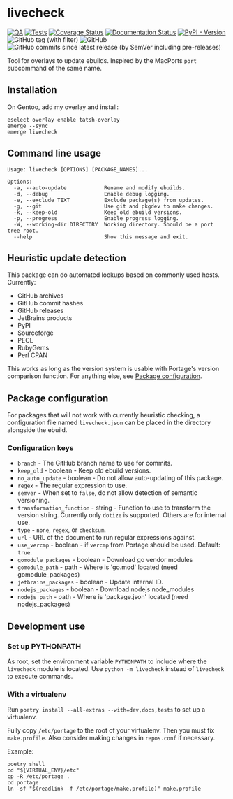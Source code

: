 # livecheck

[![QA](https://github.com/Tatsh/livecheck/actions/workflows/qa.yml/badge.svg)](https://github.com/Tatsh/livecheck/actions/workflows/qa.yml)
[![Tests](https://github.com/Tatsh/livecheck/actions/workflows/tests.yml/badge.svg)](https://github.com/Tatsh/livecheck/actions/workflows/tests.yml)
[![Coverage Status](https://coveralls.io/repos/github/Tatsh/livecheck/badge.svg?branch=master)](https://coveralls.io/github/Tatsh/livecheck?branch=master)
[![Documentation Status](https://readthedocs.org/projects/livecheck/badge/?version=latest)](https://livecheck.readthedocs.io/en/latest/?badge=latest)
[![PyPI - Version](https://img.shields.io/pypi/v/livecheck)](https://pypi.org/project/livecheck/)
![GitHub tag (with filter)](https://img.shields.io/github/v/tag/Tatsh/livecheck)
![GitHub](https://img.shields.io/github/license/Tatsh/livecheck)
![GitHub commits since latest release (by SemVer including pre-releases)](https://img.shields.io/github/commits-since/Tatsh/livecheck/v0.0.13/master)

Tool for overlays to update ebuilds. Inspired by the MacPorts `port` subcommand of the same name.

## Installation

On Gentoo, add my overlay and install:

```shell
eselect overlay enable tatsh-overlay
emerge --sync
emerge livecheck
```

## Command line usage

```plain
Usage: livecheck [OPTIONS] [PACKAGE_NAMES]...

Options:
  -a, --auto-update            Rename and modify ebuilds.
  -d, --debug                  Enable debug logging.
  -e, --exclude TEXT           Exclude package(s) from updates.
  -g, --git                    Use git and pkgdev to make changes.
  -k, --keep-old               Keep old ebuild versions.
  -p, --progress               Enable progress logging.
  -W, --working-dir DIRECTORY  Working directory. Should be a port tree root.
  --help                       Show this message and exit.
```

## Heuristic update detection

This package can do automated lookups based on commonly used hosts. Currently:

- GitHub archives
- GitHub commit hashes
- GitHub releases
- JetBrains products
- PyPI
- Sourceforge
- PECL
- RubyGems
- Perl CPAN

This works as long as the version system is usable with Portage's version
comparison function. For anything else, see [Package configuration](#package-configuration).

## Package configuration

For packages that will not work with currently heuristic checking, a configuration file named
`livecheck.json` can be placed in the directory alongside the ebuild.

### Configuration keys

- `branch` - The GitHub branch name to use for commits.
- `keep_old` - boolean - Keep old ebuild versions.
- `no_auto_update` - boolean - Do not allow auto-updating of this package.
- `regex` - The regular expression to use.
- `semver` - When set to `false`, do not allow detection of semantic versioning.
- `transformation_function` - string - Function to use to transform the version string. Currently
  only `dotize` is supported. Others are for internal use.
- `type` - `none`, `regex`, or `checksum`.
- `url` - URL of the document to run regular expressions against.
- `use_vercmp` - boolean - if `vercmp` from Portage should be used. Default: `true`.
- `gomodule_packages` - boolean - Download go vendor modules
- `gomodule_path` - path - Where is 'go.mod' located (need gomodule_packages)
- `jetbrains_packages` - boolean - Update internal ID.
- `nodejs_packages` - boolean - Download nodejs node_modules
- `nodejs_path` - path - Where is 'package.json' located (need nodejs_packages)

## Development use

### Set up PYTHONPATH

As root, set the environment variable `PYTHONPATH` to include where the `livecheck` module is
located. Use `python -m livecheck` instead of `livecheck` to execute commands.

### With a virtualenv

Run `poetry install --all-extras --with=dev,docs,tests` to set up a virtualenv.

Fully copy `/etc/portage` to the root of your virtualenv. Then you must fix `make.profile`. Also
consider making changes in `repos.conf` if necessary.

Example:

```shell
poetry shell
cd "${VIRTUAL_ENV}/etc"
cp -R /etc/portage .
cd portage
ln -sf "$(readlink -f /etc/portage/make.profile)" make.profile
```
